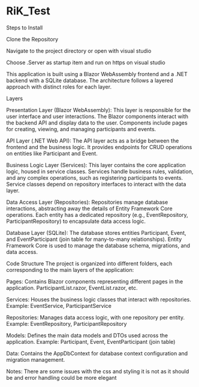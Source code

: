 # RiK_Test
Steps to Install

Clone the Repository

Navigate to the project directory or open with visual studio

Choose .Server as startup item and run on https on visual studio

This application is built using a Blazor WebAssembly frontend and a .NET backend with a SQLite database. The architecture follows a layered approach with distinct roles for each layer.

Layers

Presentation Layer (Blazor WebAssembly):
This layer is responsible for the user interface and user interactions.
The Blazor components interact with the backend API and display data to the user.
Components include pages for creating, viewing, and managing participants and events.

API Layer (.NET Web API):
The API layer acts as a bridge between the frontend and the business logic.
It provides endpoints for CRUD operations on entities like Participant and Event.

Business Logic Layer (Services):
This layer contains the core application logic, housed in service classes.
Services handle business rules, validation, and any complex operations, such as registering participants to events.
Service classes depend on repository interfaces to interact with the data layer.

Data Access Layer (Repositories):
Repositories manage database interactions, abstracting away the details of Entity Framework Core operations.
Each entity has a dedicated repository (e.g., EventRepository, ParticipantRepository) to encapsulate data access logic.

Database Layer (SQLite):
The database stores entities Participant, Event, and EventParticipant (join table for many-to-many relationships).
Entity Framework Core is used to manage the database schema, migrations, and data access.

Code Structure
The project is organized into different folders, each corresponding to the main layers of the application:

Pages: Contains Blazor components representing different pages in the application.
ParticipantList.razor, EventList.razor, etc.

Services: Houses the business logic classes that interact with repositories.
Example: EventService, ParticipantService

Repositories: Manages data access logic, with one repository per entity.
Example: EventRepository, ParticipantRepository

Models: Defines the main data models and DTOs used across the application.
Example: Participant, Event, EventParticipant (join table)

Data: Contains the AppDbContext for database context configuration and migration management.

Notes: There are some issues with the css and styling it is not as it should be and error handling could be more elegant
